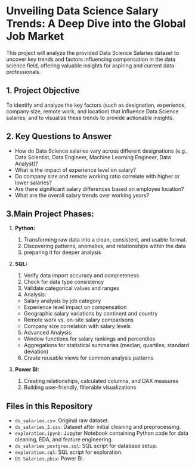 # Unveiling Data Science Salary Trends: A Deep Dive into the Global Job Market

This project will analyze the provided Data Science Salaries dataset to uncover key trends and factors influencing compensation in the data science field, offering valuable insights for aspiring and current data professionals.

## 1. Project Objective

To identify and analyze the key factors (such as designation, experience, company size, remote work, and location) that influence Data Science salaries, and to visualize these trends to provide actionable insights.

## 2. Key Questions to Answer

- How do Data Science salaries vary across different designations (e.g., Data Scientist, Data Engineer, Machine Learning Engineer, Data Analyst)?
- What is the impact of experience level on salary?
- Do company size and remote working ratio correlate with higher or lower salaries?
- Are there significant salary differences based on employee location?
- What are the overall salary trends over working years?

## 3.Main Project Phases:

1. **Python:**
   1. Transforming raw data into a clean, consistent, and usable format.
   2. Discovering patterns, anomalies, and relationships within the data
   3. preparing it for deeper analysis
2. **SQL:**
   1. Verify data import accuracy and completeness
   2. Check for data type consistency
   3. Validate categorical values and ranges
   4. Analysis:
   - Salary analysis by job category
   - Experience level impact on compensation
   - Geographic salary variations by continent and country
   - Remote work vs. on-site salary comparisons
   - Company size correlation with salary levels
   5. Advanced Analysis:
   - Window functions for salary rankings and percentiles
   - Aggregations for statistical summaries (median, quartiles, standard deviation)
   6. Create reusable views for common analysis patterns

3. **Power BI:**
   1. Creating relationships, calculated columns, and DAX measures
   2. Building user-friendly, filterable visualizations
  
## Files in this Repository
- `ds_salaries.csv`: Original raw dataset.
- `ds_salaries_2.csv`: Dataset after initial cleaning and preprocessing.
- `exploration.ipynb`: Jupyter Notebook containing Python code for data cleaning, EDA, and feature engineering.
- `ds_salaries_postgres.sql`: SQL script for database setup.
- `exploration.sql`: SQL script for exploration.
- `DS Salaries.pbix`: Power BI.

